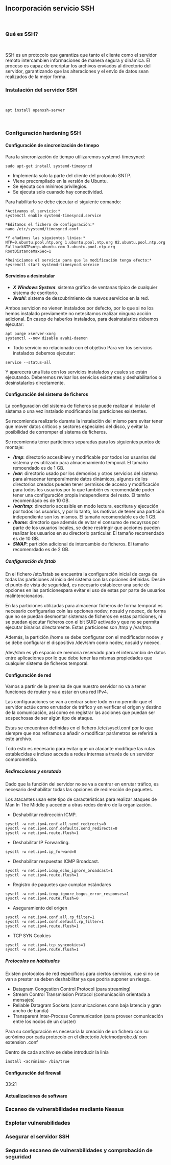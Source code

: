 ## Incorporación servicio SSH
</br>

### Qué es SSH?
</br>

SSH es un protocolo que garantiza que tanto el cliente como el servidor remoto intercambien informaciones de manera segura y dinámica. El proceso es capaz de encriptar los archivos enviados al directorio del servidor, garantizando que las alteraciones y el envío de datos sean realizados de la mejor forma.
</br>

### Instalación del servidor SSH
</br>

```
apt install openssh-server
```

</br>

### Configuración hardening SSH

#### Configuración de sincronización de timepo

Para la sincronización de tiempo utilizaremos systemd-timesyncd:

```
sudo apt-get install systemd-timesyncd
```

+ Implementa solo la parte del cliente del protocolo SNTP.
+ Viene precompilado en la versión de Ubuntu.
+ Se ejecuta con mínimos privilegios.
+ Se ejecuta solo cuansdo hay conectividad.

Para habilitarlo se debe ejecutar el siguiente comando:

```
*Activamos el servicio:*
systemctl enable systemd-timesyncd.service

*Editamos el fichero de configuración:*
nano /etc/systemd/timesyncd.conf

*Y añadimos las siguientes línias:*
NTP=0.ubuntu.pool.ntp.org 1.ubuntu.pool.ntp.org 02.ubuntu.pool.ntp.org
FallbackNTP=ntp.ubuntu.com 3.ubuntu.pool.ntp.org
RootDistanceMaxSec=1

*Reiniciamos el servicio para que la modificación tenga efecto:*
sysremctl start systemd-timesyncd.service
```

#### Servicios a desinstalar

+ ***X Windows System***: sistema gráfico de ventanas típico de cualquier sistema de escritorio.
+ ***Avahi***: sistema de descubrimiento de nuevos servicios en la red.

Ambos servicion no vienen instalados por defecto, por lo que si no los hemos instalado previamente no netesitamos realizar ninguna acción adicional. En casop de haberlos instalados, para desinstalarlos debemos ejecutar:

```
apt purge xserver-xorg
systemctl --now disable avahi-daemon
```

+ Todo servicio no relacionado con el objetivo
Para ver los servicios instalados debemos ejecutar:

```
service --status-all
```

Y aparecerá una lista con los servicios instalados y cuales se están ejecutando. Deberemos revisar los servicios existentes y deshabilitarlos o desinstalarlos directamente.

#### Configuración del sistema de ficheros

La configuración del sistema de ficheros se puede realizar al instalar el sistema o una vez instalado modificando las particiones existentes.

Se recomienda realizarlo durante la instalación del mismo para evitar tener que mover datos críticos y sectores especiales del disco, y evitar la posibilidad de corromper el sistema de ficheros.

Se recomienda tener particiones separadas para los siguientes puntos de montaje:

+ ***/tmp***: directorio accesiblew y modificable por todos los usuarios del sistema y es utilizado para almacenamiento temporal. El tamaño remoendado es de 1 GB.
+ ***/var***: directorio usado por los demonios y otros servicios del sistema para almacenar temporalmente datos dinámicos, algunos de los directorios creados pueden tener permisos de acceso y modificación para todos los usuarios por lo que también es recomendable poder tener una configuración propia independiente del resto. El tamño recomendado es de 10 GB.
+ ***/var/tmp***: directorio accesible en modo lectura, escritura y ejecución por todos los usuarios, y por lo tanto, los motivos de tener una partición independiente son los mismos. El tamaño recomendable es de 1 GB.
+ ***/home***: directorio que además de evitar el consumo de recuyrsos por parte de los usuarios locales, se debe restringir que acciones pueden realizar los usuarios en su directorio particular. El tamaño recomendado es de  10 GB.
+ ***SWAP***: partición adicional de intercambio de ficheros. El tamaño recomenrdado es de 2 GB.

##### Configuración de fstab

En el fichero /etc/fstab se encuentra la configuración inicial de carga de todas las particiones al inicio del sistema con las opciones definidas. Desde el punto de vista de seguridad, es necesario establecer una serie de opciones en las particionespara evitar el uso  de estas por parte de usuarios malintencionados.

En las particiones utilizadas para almacenar ficheros de forma temporal es necesario configurarlas coin las opciones nodev, nosuid y noexec, de forma que no se puedan desmontar sistemas de ficheros en estas particiones, ni se puedan ejecutar ficheros con el bit SUID activado y que no se permita ejecutar binarios directamente. Estas particiones son /tmp y /var/tmp.

Además, la partición /home se debe configurar con el modificador nodev y se debe configurar el dispositivo /dev/shm como nodev, nosuid y noexec.

/dev/shm es yb espacio de memoria reservado para el intercambio de datos entre aplicaciones por lo que debe tener las mismas propiedades que cualquier sistema de ficheros temporal.

#### Configuración de red

Vamos a partir de la premisa de que nuestro servidor no va a tener funciones de router y va a estar en una red IPv4.

Las configuraciones se van a centrar sobre todo en no permitir que el servidor actúe como enrutador de tráfico y en verificar el origen y destino de la comunicación, así como en registrar las acciones que puedan ser sospechosas de ser algún tipo de ataque.

Estas se encuentran definidas en el fichero /etc/sysctl.conf por lo que siempre que nos refiramos a añadir o modificar parámetros se referirá a este archivo.

Todo esto es necesario para evitar que un atacante modifique las rutas establecidas e incluso acceda a redes internas a través de un servidor comprometido.

##### Redirecciones y enrutado

Dado que la función del servidor no se va a centrar en enrutar tráfico, es necesario deshabilitar todas las opciones de redirección de paquetes.

Los atacantes usan este tipo de características para realizar ataques de Man In The Middle y acceder a otras redes dentro de la organización.
+ Deshabilitar redirección ICMP.
```
sysctl -w net.ipv4.conf.all.send_redirects=0
sysctl -w net.ipv4.conf.defaults.send_redirects=0
sysctl -w net.ipv4.route.flush=1
```
+ Deshabilitar IP Forwarding.
```
sysctl -w net.ipv4.ip_forward=0
```
+ Deshabilitar respuestas ICMP Broadcast.
```
sysctl -w net.ipv4.icmp_echo_ignore_broadcast=1
sysctl -w net.ipv4.route.flush=1
```
+ Registro de paquetes que cumplan estándares
```
sysctl -w net.ipv4.icmp_ignore_bogus_error_responses=1
sysctl -w net.ipv4.route.flush=0
```
+ Aseguramiento del origen
```
sysctl -w net.ipv4.conf.all.rp_filter=1
sysctl -w net.ipv4.conf.default.rp_filter=1
sysctl -w net.ipv4.route.flush=1
```
+ TCP SYN Cookies
```
sysctl -w net.ipv4.tcp_syncookies=1
sysctl -w net.ipv4.route.flush=1
```

##### Protocolos no habituales

Existen protocolos de red específicos para ciertos servicios, que si no se van a prestar se deben deshabilitar ya que podría suponer un riesgo.

+ Datagram Congestion Control Protocol (para streaming)
+ Stream Control Transmission Protocol (comunicación orientada a mensajes)
+ Reliable Datagram Sockets (comunicaciones conn baja latencia y gran ancho de banda)
+ Transparent Inter-Process Communication (para proveer comunicación entre los nodos de un cluster)

Para su configuración es necesaria la creación de un fichero con su acrónimo por cada protocolo en el directorio /etc/modprobe.d/ con extension .conf

Dentro de cada archivo se debe introducir la linia
```
install <acrónimo> /bin/true
```

#### Configuración del firewall
33:21

#### Actualizaciones de software





### Escaneo de vulnerabilidades mediante Nessus


### Explotar vulnerabilidades


### Asegurar el servidor SSH


### Segundo escaneo de vulnerabilidades y comprobación de seguridad

